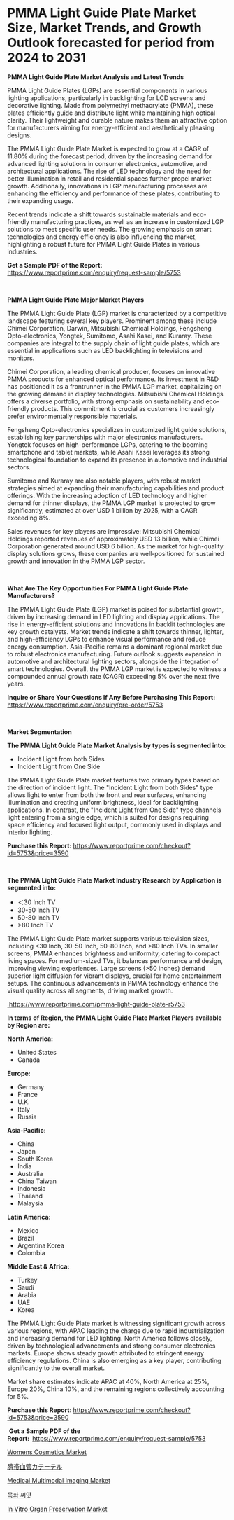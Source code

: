 <p><h1>PMMA Light Guide Plate Market Size, Market Trends, and Growth Outlook forecasted for period from 2024 to 2031</h1></p><p><strong>PMMA Light Guide Plate Market Analysis and Latest Trends</strong></p>
<p><p>PMMA Light Guide Plates (LGPs) are essential components in various lighting applications, particularly in backlighting for LCD screens and decorative lighting. Made from polymethyl methacrylate (PMMA), these plates efficiently guide and distribute light while maintaining high optical clarity. Their lightweight and durable nature makes them an attractive option for manufacturers aiming for energy-efficient and aesthetically pleasing designs.</p><p>The PMMA Light Guide Plate Market is expected to grow at a CAGR of 11.80% during the forecast period, driven by the increasing demand for advanced lighting solutions in consumer electronics, automotive, and architectural applications. The rise of LED technology and the need for better illumination in retail and residential spaces further propel market growth. Additionally, innovations in LGP manufacturing processes are enhancing the efficiency and performance of these plates, contributing to their expanding usage. </p><p>Recent trends indicate a shift towards sustainable materials and eco-friendly manufacturing practices, as well as an increase in customized LGP solutions to meet specific user needs. The growing emphasis on smart technologies and energy efficiency is also influencing the market, highlighting a robust future for PMMA Light Guide Plates in various industries.</p></p>
<p><strong>Get a Sample PDF of the Report:&nbsp;</strong> <a href="https://www.reportprime.com/enquiry/request-sample/5753">https://www.reportprime.com/enquiry/request-sample/5753</a></p>
<p>&nbsp;</p>
<p><strong>PMMA Light Guide Plate Major Market Players</strong></p>
<p><p>The PMMA Light Guide Plate (LGP) market is characterized by a competitive landscape featuring several key players. Prominent among these include Chimei Corporation, Darwin, Mitsubishi Chemical Holdings, Fengsheng Opto-electronics, Yongtek, Sumitomo, Asahi Kasei, and Kuraray. These companies are integral to the supply chain of light guide plates, which are essential in applications such as LED backlighting in televisions and monitors.</p><p>Chimei Corporation, a leading chemical producer, focuses on innovative PMMA products for enhanced optical performance. Its investment in R&D has positioned it as a frontrunner in the PMMA LGP market, capitalizing on the growing demand in display technologies. Mitsubishi Chemical Holdings offers a diverse portfolio, with strong emphasis on sustainability and eco-friendly products. This commitment is crucial as customers increasingly prefer environmentally responsible materials.</p><p>Fengsheng Opto-electronics specializes in customized light guide solutions, establishing key partnerships with major electronics manufacturers. Yongtek focuses on high-performance LGPs, catering to the booming smartphone and tablet markets, while Asahi Kasei leverages its strong technological foundation to expand its presence in automotive and industrial sectors.</p><p>Sumitomo and Kuraray are also notable players, with robust market strategies aimed at expanding their manufacturing capabilities and product offerings. With the increasing adoption of LED technology and higher demand for thinner displays, the PMMA LGP market is projected to grow significantly, estimated at over USD 1 billion by 2025, with a CAGR exceeding 8%.</p><p>Sales revenues for key players are impressive: Mitsubishi Chemical Holdings reported revenues of approximately USD 13 billion, while Chimei Corporation generated around USD 6 billion. As the market for high-quality display solutions grows, these companies are well-positioned for sustained growth and innovation in the PMMA LGP sector.</p></p>
<p>&nbsp;</p>
<p><strong>What Are The Key Opportunities For PMMA Light Guide Plate Manufacturers?</strong></p>
<p><p>The PMMA Light Guide Plate (LGP) market is poised for substantial growth, driven by increasing demand in LED lighting and display applications. The rise in energy-efficient solutions and innovations in backlit technologies are key growth catalysts. Market trends indicate a shift towards thinner, lighter, and high-efficiency LGPs to enhance visual performance and reduce energy consumption. Asia-Pacific remains a dominant regional market due to robust electronics manufacturing. Future outlook suggests expansion in automotive and architectural lighting sectors, alongside the integration of smart technologies. Overall, the PMMA LGP market is expected to witness a compounded annual growth rate (CAGR) exceeding 5% over the next five years.</p></p>
<p><strong>Inquire or Share Your Questions If Any Before Purchasing This Report:</strong> <a href="https://www.reportprime.com/enquiry/pre-order/5753">https://www.reportprime.com/enquiry/pre-order/5753</a></p>
<p>&nbsp;</p>
<p><strong>Market Segmentation</strong></p>
<p><strong>The PMMA Light Guide Plate Market Analysis by types is segmented into:</strong></p>
<p><ul><li>Incident Light from both Sides</li><li>Incident Light from One Side</li></ul></p>
<p><p>The PMMA Light Guide Plate market features two primary types based on the direction of incident light. The "Incident Light from both Sides" type allows light to enter from both the front and rear surfaces, enhancing illumination and creating uniform brightness, ideal for backlighting applications. In contrast, the "Incident Light from One Side" type channels light entering from a single edge, which is suited for designs requiring space efficiency and focused light output, commonly used in displays and interior lighting.</p></p>
<p><strong>Purchase this Report:&nbsp;</strong><a href="https://www.reportprime.com/checkout?id=5753&price=3590">https://www.reportprime.com/checkout?id=5753&price=3590</a></p>
<p>&nbsp;</p>
<p><strong>The PMMA Light Guide Plate Market Industry Research by Application is segmented into:</strong></p>
<p><ul><li>＜30 Inch TV</li><li>30-50 Inch TV</li><li>50-80 Inch TV</li><li>>80 Inch TV</li></ul></p>
<p><p>The PMMA Light Guide Plate market supports various television sizes, including <30 Inch, 30-50 Inch, 50-80 Inch, and >80 Inch TVs. In smaller screens, PMMA enhances brightness and uniformity, catering to compact living spaces. For medium-sized TVs, it balances performance and design, improving viewing experiences. Large screens (>50 inches) demand superior light diffusion for vibrant displays, crucial for home entertainment setups. The continuous advancements in PMMA technology enhance the visual quality across all segments, driving market growth.</p></p>
<p><a href="https://www.reportprime.com/pmma-light-guide-plate-r5753">&nbsp;https://www.reportprime.com/pmma-light-guide-plate-r5753</a></p>
<p><strong>In terms of Region, the PMMA Light Guide Plate Market Players available by Region are:</strong></p>
<p>
    <p> <strong> North America: </strong>
        <ul>
            <li>United States</li>
            <li>Canada</li>
        </ul>
        </p> 
    <p> <strong> Europe: </strong>
        <ul>
            <li>Germany</li>
            <li>France</li>
            <li>U.K.</li>
            <li>Italy</li>
            <li>Russia</li>
        </ul>
        </p> 
    <p> <strong> Asia-Pacific: </strong>
        <ul>
            <li>China</li>
            <li>Japan</li>
            <li>South Korea</li>
            <li>India</li>
            <li>Australia</li>
            <li>China Taiwan</li>
            <li>Indonesia</li>
            <li>Thailand</li>
            <li>Malaysia</li>
        </ul>
        </p> 
    <p> <strong> Latin America: </strong>
        <ul>
            <li>Mexico</li>
            <li>Brazil</li>
            <li>Argentina Korea</li>
            <li>Colombia</li>
        </ul>
        </p> 
    <p> <strong> Middle East & Africa: </strong>
        <ul>
            <li>Turkey</li>
            <li>Saudi</li>
            <li>Arabia</li>
            <li>UAE</li>
            <li>Korea</li>
        </ul>
    </p>
    </p>
<p><p>The PMMA Light Guide Plate market is witnessing significant growth across various regions, with APAC leading the charge due to rapid industrialization and increasing demand for LED lighting. North America follows closely, driven by technological advancements and strong consumer electronics markets. Europe shows steady growth attributed to stringent energy efficiency regulations. China is also emerging as a key player, contributing significantly to the overall market. </p><p>Market share estimates indicate APAC at 40%, North America at 25%, Europe 20%, China 10%, and the remaining regions collectively accounting for 5%.</p></p>
<p><strong>Purchase this Report: </strong><a href="https://www.reportprime.com/checkout?id=5753&price=3590">https://www.reportprime.com/checkout?id=5753&price=3590</a></p>
<p>&nbsp;<strong>Get a Sample PDF of the Report:&nbsp;&nbsp;</strong><a href="https://www.reportprime.com/enquiry/request-sample/5753">https://www.reportprime.com/enquiry/request-sample/5753</a></p>
<p><strong></strong></p>
<p><p><a href="https://www.linkedin.com/pulse/womens-cosmetics-market-share-size-trends-industry-analysis-report-maymf?trackingId=coxC%2Ba36Rkej851v2BhN9g%3D%3D">Womens Cosmetics Market</a></p><p><a href="https://medium.com/@jessicagtk0/%E8%87%8D%E5%B8%AF%E8%A1%80%E7%AE%A1%E3%82%AB%E3%83%86%E3%83%BC%E3%83%86%E3%83%AB%E5%B8%82%E5%A0%B4%E3%81%AE%E3%83%8A%E3%83%93%E3%82%B2%E3%83%BC%E3%82%B7%E3%83%A7%E3%83%B3-2024%E5%B9%B4%E3%81%8B%E3%82%892031%E5%B9%B4%E3%81%BE%E3%81%A7%E3%81%AE%E5%B0%82%E9%96%80%E7%9A%84%E5%88%86%E6%9E%90%E3%81%A8%E5%B8%82%E5%A0%B4%E4%BA%88%E6%B8%AC-ca524a37261f">臍帯血管カテーテル</a></p><p><a href="https://issuu.com/reportprime-2/docs/medical-multimodal-imaging-market-s_f4140d34970609">Medical Multimodal Imaging Market</a></p><p><a href="https://medium.com/@anbariasra61/%EA%B8%80%EB%A1%9C%EB%B2%8C-%EB%A9%B4%ED%99%94-%EC%94%A8%EC%95%97-%EC%8B%9C%EC%9E%A5-%ED%8A%B8%EB%A0%8C%EB%93%9C-%EB%B6%84%EC%84%9D-%EB%B0%8F-%ED%96%A5%ED%9B%84-%EC%84%B1%EC%9E%A5-%EC%A0%84%EB%A7%9D-2024-2031-392410e724b4">목화 씨앗</a></p><p><a href="https://issuu.com/reportprime-2/docs/in-vitro-organ-preservation-market-_f0a7f1c6f0df2c">In Vitro Organ Preservation Market</a></p></p>